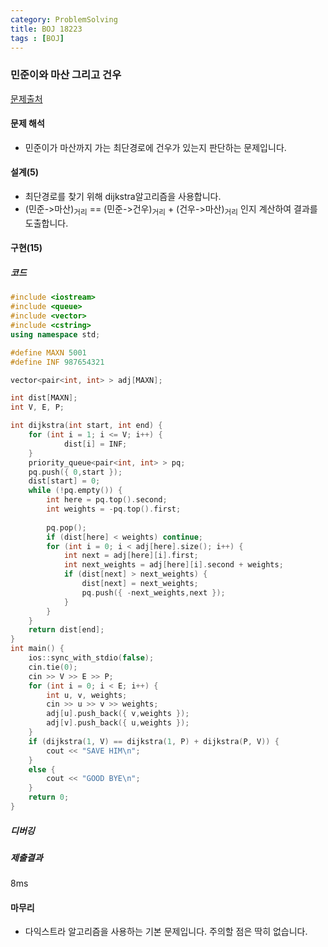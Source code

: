 ```yaml
---
category: ProblemSolving
title: BOJ 18223
tags : [BOJ]
---
```

### 민준이와 마산 그리고 건우
[문제출처](https://www.acmicpc.net/problem/18223)

#### 문제 해석

- 민준이가 마산까지 가는 최단경로에 건우가 있는지 판단하는 문제입니다.

      
#### 설계(5)

- 최단경로를 찾기 위해 dijkstra알고리즘을 사용합니다.
- (민준->마산)<sub>거리</sub>  == (민준->건우)<sub>거리</sub> + (건우->마산)<sub>거리</sub> 인지 계산하여 결과를 도출합니다.
    
#### 구현(15)

##### 코드
```cpp
#include <iostream>
#include <queue>
#include <vector>
#include <cstring>
using namespace std;

#define MAXN 5001
#define INF 987654321

vector<pair<int, int> > adj[MAXN];

int dist[MAXN];
int V, E, P;

int dijkstra(int start, int end) {
	for (int i = 1; i <= V; i++) {
			dist[i] = INF;
	}
	priority_queue<pair<int, int> > pq;
	pq.push({ 0,start });
	dist[start] = 0;
	while (!pq.empty()) {
		int here = pq.top().second;
		int weights = -pq.top().first;
		
		pq.pop();
		if (dist[here] < weights) continue;
		for (int i = 0; i < adj[here].size(); i++) {
			int next = adj[here][i].first;
			int next_weights = adj[here][i].second + weights;
			if (dist[next] > next_weights) {
				dist[next] = next_weights;
				pq.push({ -next_weights,next });
			}
		}
	}
	return dist[end];
}
int main() {
	ios::sync_with_stdio(false);
	cin.tie(0);
	cin >> V >> E >> P;
	for (int i = 0; i < E; i++) {
		int u, v, weights;
		cin >> u >> v >> weights;
		adj[u].push_back({ v,weights });
		adj[v].push_back({ u,weights });
	}
	if (dijkstra(1, V) == dijkstra(1, P) + dijkstra(P, V)) {
		cout << "SAVE HIM\n";
	}
	else {
		cout << "GOOD BYE\n";
	}
	return 0;
}
```
##### 디버깅   
      
##### 제출결과

8ms

#### 마무리
- 다익스트라 알고리즘을 사용하는 기본 문제입니다. 주의할 점은 딱히 없습니다.
